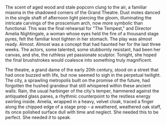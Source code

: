 The scent of aged wood and stale popcorn clung to the air, a familiar miasma in the shadowed corners of the Grand Theatre.  Dust motes danced in the single shaft of afternoon light piercing the gloom, illuminating the intricate carvings of the proscenium arch, now more symbolic than functional.  This was the final rehearsal for "The Tempest," and  Director Amelia Nightingale, a woman whose eyes held the fire of a thousand stage pyres, felt the familiar knot tighten in her stomach.  The play was almost ready. Almost.  Almost was a concept that had haunted her for the last three weeks. The actors, some talented, some stubbornly resistant, had been her canvas, and she, the ruthless yet passionate sculptor.  Tonight, she hoped the final brushstrokes would coalesce into something truly magnificent.

The theatre, a grand dame of the early 20th century, stood on a street that had once buzzed with life, but now seemed to sigh in the perpetual twilight.  The city, a sprawling metropolis built on the promise of the future, had forgotten the hushed grandeur that still whispered within these ancient walls.  Rain, the usual harbinger of the city's temper, hammered against the antiquated glass panes, a rhythmic counterpoint to the restless energy swirling inside.  Amelia, wrapped in a heavy, velvet cloak, traced a finger along the chipped edge of a stage prop – a weathered, weathered oak staff, its once polished surface dull with time and neglect.  She needed this to be perfect.  She needed *it* to speak.
